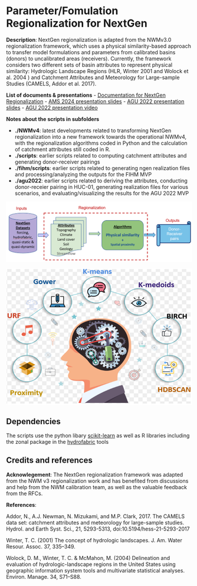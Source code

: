 # Parameter/Fomulation Regionalization for NextGen

**Description**: NextGen regionalization is adapted from the NWMv3.0 regionalization framework, which uses a physical similarity-based approach to transfer model formulations and parameters from calibrated basins (donors) to uncalibrated areas (receivers). Currently, the framework considers two different sets of basin attributes to represent physical similarity: Hydrologic Landscape Regions (HLR, Winter 2001 and Wolock et al. 2004 ) and Catchment Attributes and Meteorology for Large-sample Studies (CAMELS, Addor et al. 2017). 

**List of documents & presentations**
    - [Documentation for NextGen Regionalization](https://docs.google.com/document/d/1ZmeANwzd9xMEP0M1WOGOc6ZPnJyBB-nW3m2jwdIvkU0/edit?usp=sharing)
    - [AMS 2024 presentation slides](https://docs.google.com/presentation/d/1xkYs-Hs3_cmIheLZ1Di7Dy3vWaiL3jmx/edit?usp=sharing&ouid=117267696082803250432&rtpof=true&sd=true)
    - [AGU 2022 presentation slides](https://docs.google.com/presentation/d/1XSBxOIiGiAvA5EOr6h3_moN72ek1lrvS/edit?usp=drive_link&ouid=117267696082803250432&rtpof=true&sd=true)
    - [AGU 2022 presentation video](https://drive.google.com/file/d/1MDRVlVToZYJaFhu6vtjWuzcPI5AklK3m/view?usp=share_link)

    
**Notes about the scripts in subfolders**

  - **./NWMv4**: latest developments related to transforming NextGen regionalization into a new framework towards the operational NWMv4, with the regionalization algorithms coded in Python and the calculation of catchment attributes still coded in R. 
  - **./scripts**: earlier scripts related to computing catchment attributes and generating donor-receiver pairings 
  - **./fihm/scripts**: earlier scripts related to generating ngen realization files and processing/analyzing the outputs for the FIHM MVP
  - **./agu2022**: earlier scripts related to deriving the attributes, conducting donor-receier pairing in HUC-01, generating realization files for various scenarios, and evaluating/visualizing the results for the AGU 2022 MVP

![workflow](https://github.com/NOAA-OWP/NextGen_Regionalization/blob/master/doc/NextGen_regionalization_workflow.png)

![algorithms](https://github.com/NOAA-OWP/NextGen_Regionalization/blob/master/doc/NextGen_regionalization_algorithms.png)

## Dependencies

The scripts use the python libary [scikit-learn](https://scikit-learn.org/stable/modules/clustering.html) as well as R libraries including the zonal package in the [hydrofabric](https://github.com/NOAA-OWP/hydrofabric) tools 

## Credits and references

**Acknowlegement**: The NextGen regionalization framework was adapted from the NWM v3 regionalization work and has benefited from discussions and help from the NWM calibration team, as well as the valuable feedback from the RFCs.

**References**:

Addor, N., A.J. Newman, N. Mizukami, and M.P. Clark, 2017. The CAMELS data set: catchment attributes and meteorology for large-sample studies. Hydrol. and Earth Syst. Sci., 21, 5293-5313, doi:10.5194/hess-21-5293-2017

Winter, T. C. (2001) The concept of hydrologic landscapes. J. Am. Water Resour. Assoc. 37, 335–349.

Wolock, D. M., Winter, T. C. & McMahon, M. (2004) Delineation and evaluation of hydrologic-landscape regions in the United States using geographic information system tools and multivariate statistical analyses. Environ. Manage. 34, S71–S88.
